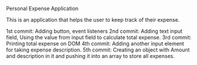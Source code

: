 Personal Expense Application

This is an application that helps the user to keep track of their expense.

1st commit: Adding button, event listeners
2nd commit: Adding text input field, Using the value from input field to calculate total expense.
3rd commit: Printing total expense on DOM
4th commit: Adding another input element for taking expense description.
5th commit: Creating an object with Amount and description in it and pushing it into an array to store all expenses.